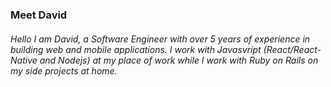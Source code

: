 ### Meet David

###### Hello I am David, a Software Engineer with over 5 years of experience in building web and mobile applications. I work with Javasvript (React/React-Native and Nodejs) at my place of work while I work with Ruby on Rails on my side projects at home.
